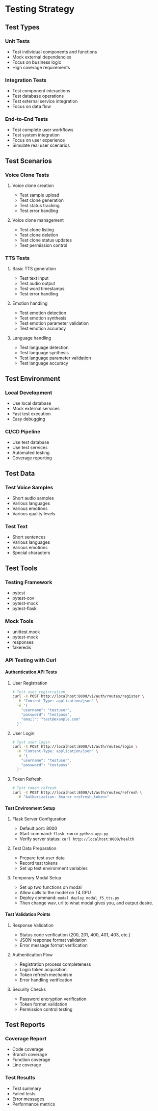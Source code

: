 # Testing Strategy

## Test Types

### Unit Tests
- Test individual components and functions
- Mock external dependencies
- Focus on business logic
- High coverage requirements

### Integration Tests
- Test component interactions
- Test database operations
- Test external service integration
- Focus on data flow

### End-to-End Tests
- Test complete user workflows
- Test system integration
- Focus on user experience
- Simulate real user scenarios

## Test Scenarios

### Voice Clone Tests
1. Voice clone creation
   - Test sample upload
   - Test clone generation
   - Test status tracking
   - Test error handling

2. Voice clone management
   - Test clone listing
   - Test clone deletion
   - Test clone status updates
   - Test permission control

### TTS Tests
1. Basic TTS generation
   - Test text input
   - Test audio output
   - Test word timestamps
   - Test error handling

2. Emotion handling
   - Test emotion detection
   - Test emotion synthesis
   - Test emotion parameter validation
   - Test emotion accuracy

3. Language handling
   - Test language detection
   - Test language synthesis
   - Test language parameter validation
   - Test language accuracy

## Test Environment

### Local Development
- Use local database
- Mock external services
- Fast test execution
- Easy debugging

### CI/CD Pipeline
- Use test database
- Use test services
- Automated testing
- Coverage reporting

## Test Data

### Test Voice Samples
- Short audio samples
- Various languages
- Various emotions
- Various quality levels

### Test Text
- Short sentences
- Various languages
- Various emotions
- Special characters

## Test Tools

### Testing Framework
- pytest
- pytest-cov
- pytest-mock
- pytest-flask

### Mock Tools
- unittest.mock
- pytest-mock
- responses
- fakeredis

### API Testing with Curl
#### Authentication API Tests
1. User Registration
   ```bash
   # Test user registration
   curl -X POST http://localhost:8000/v1/auth/routes/register \
     -H "Content-Type: application/json" \
     -d '{
       "username": "testuser",
       "password": "testpass",
       "email": "test@example.com"
     }'
   ```

2. User Login
   ```bash
   # Test user login
   curl -X POST http://localhost:8000/v1/auth/routes/login \
     -H "Content-Type: application/json" \
     -d '{
       "username": "testuser",
       "password": "testpass"
     }'
   ```

3. Token Refresh
   ```bash
   # Test token refresh
   curl -X POST http://localhost:8000/v1/auth/routes/refresh \
     -H "Authorization: Bearer <refresh_token>"
   ```

#### Test Environment Setup
1. Flask Server Configuration
   - Default port: 8000
   - Start command: `flask run` or `python app.py`
   - Verify server status: `curl http://localhost:8000/health`

2. Test Data Preparation
   - Prepare test user data
   - Record test tokens
   - Set up test environment variables

3. Temporary Modal Setup
   - Set up two functions on modal
   - Allow calls to the model on T4 GPU
   - Deploy command: `modal deploy modal_f5_tts.py`
   - Then change wav, url to what modal gives you, and output desire.

#### Test Validation Points
1. Response Validation
   - Status code verification (200, 201, 400, 401, 403, etc.)
   - JSON response format validation
   - Error message format verification

2. Authentication Flow
   - Registration process completeness
   - Login token acquisition
   - Token refresh mechanism
   - Error handling verification

3. Security Checks
   - Password encryption verification
   - Token format validation
   - Permission control testing

## Test Reports

### Coverage Report
- Code coverage
- Branch coverage
- Function coverage
- Line coverage

### Test Results
- Test summary
- Failed tests
- Error messages
- Performance metrics 
